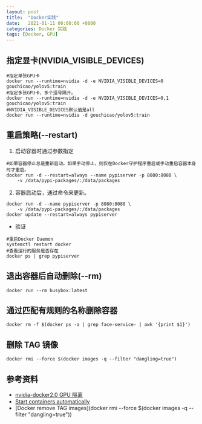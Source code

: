 ```yaml
---
layout: post
title:  "Docker实践"
date:   2021-01-11 00:00:00 +0800
categories: Docker 实践
tags: [Docker, GPU]
---
```


## 指定显卡(NVIDIA_VISIBLE_DEVICES)
```shell
#指定单张GPU卡
docker run --runtime=nvidia -d -e NVIDIA_VISIBLE_DEVICES=0 gouchicao/yolov5:train
#指定多张GPU卡，多个逗号隔开。
docker run --runtime=nvidia -d -e NVIDIA_VISIBLE_DEVICES=0,1 gouchicao/yolov5:train
#NVIDIA_VISIBLE_DEVICES默认值是all
docker run --runtime=nvidia -d gouchicao/yolov5:train
```

## 重启策略(--restart)
1. 启动容器时通过参数指定
```shell
#如果容器停止总是重新启动。如果手动停止，则仅在Docker守护程序重启或手动重启容器本身时才重启。 
docker run -d --restart=always --name pypiserver -p 8080:8080 \
    -v /data/pypi-packages/:/data/packages
```

2. 容器启动后，通过命令来更新。
```shell
docker run -d --name pypiserver -p 8080:8080 \
    -v /data/pypi-packages/:/data/packages
docker update --restart=always pypiserver
```

* 验证
```shell
#重启Docker Daemon
systemctl restart docker
#查看运行的服务是否存在
docker ps | grep pypiserver
```

## 退出容器后自动删除(--rm)
```shell
docker run --rm busybox:latest
```

## 通过匹配有规则的名称删除容器
```shell
docker rm -f $(docker ps -a | grep face-service- | awk '{print $1}')
```

## 删除 <none> TAG 镜像
```shell
docker rmi --force $(docker images -q --filter "dangling=true")
```

## 参考资料
* [nvidia-docker2.0 GPU 隔离](https://ld246.com/article/1511781062916)
* [Start containers automatically](https://docs.docker.com/config/containers/start-containers-automatically/)
* [Docker remove <none> TAG images](docker rmi --force $(docker images -q --filter "dangling=true"))
